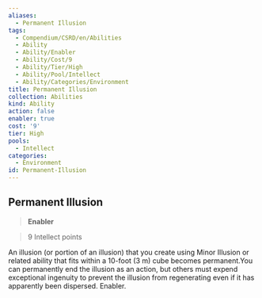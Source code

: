 ```yaml
---
aliases:
  - Permanent Illusion
tags:
  - Compendium/CSRD/en/Abilities
  - Ability
  - Ability/Enabler
  - Ability/Cost/9
  - Ability/Tier/High
  - Ability/Pool/Intellect
  - Ability/Categories/Environment
title: Permanent Illusion
collection: Abilities
kind: Ability
action: false
enabler: true
cost: '9'
tier: High
pools:
  - Intellect
categories:
  - Environment
id: Permanent-Illusion
---
```

## Permanent Illusion    
>**Enabler**    
>9 Intellect points  
    
An illusion (or portion of an illusion) that you create using Minor Illusion or related ability that fits within a 10-foot (3 m) cube becomes permanent.You can permanently end the illusion as an action, but others must expend exceptional ingenuity to prevent the illusion from regenerating even if it has apparently been dispersed. Enabler.
